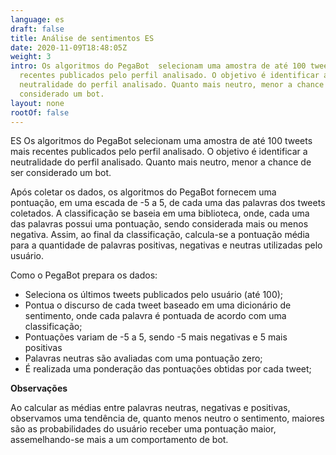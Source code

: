 ```yaml
---
language: es
draft: false
title: Análise de sentimentos ES
date: 2020-11-09T18:48:05Z
weight: 3
intro: Os algoritmos do PegaBot  selecionam uma amostra de até 100 tweets mais
  recentes publicados pelo perfil analisado. O objetivo é identificar a
  neutralidade do perfil analisado. Quanto mais neutro, menor a chance de ser
  considerado um bot.
layout: none
rootOf: false
---
```

ES Os algoritmos do PegaBot  selecionam uma amostra de até 100 tweets mais recentes publicados pelo perfil analisado. O objetivo é identificar a neutralidade do perfil analisado. Quanto mais neutro, menor a chance de ser considerado um bot.

Após coletar os dados, os algoritmos do PegaBot fornecem uma pontuação, em uma escada de -5 a 5, de cada uma das palavras dos tweets coletados. A classificação se baseia em uma biblioteca, onde, cada uma das palavras possui uma pontuação, sendo considerada mais ou menos negativa. Assim, ao final da classificação, calcula-se a pontuação média para a quantidade de palavras positivas, negativas e neutras utilizadas pelo usuário.

Como o PegaBot prepara os dados:

* Seleciona os últimos tweets publicados pelo usuário (até 100);
* Pontua o discurso de cada tweet baseado em uma dicionário de sentimento, onde cada palavra é pontuada de acordo com uma classificação;
* Pontuações variam de -5 a 5, sendo -5 mais negativas e 5 mais positivas
* Palavras neutras são avaliadas com uma pontuação zero;
* É realizada uma ponderação das pontuações obtidas por cada tweet;

**Observações**

Ao calcular as médias entre palavras neutras, negativas e positivas, observamos uma tendência de, quanto menos neutro o sentimento, maiores são as probabilidades do usuário receber uma pontuação maior, assemelhando-se mais a um comportamento de bot.